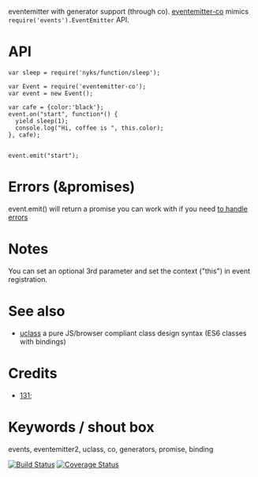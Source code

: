 eventemitter with generator support (through co). [eventemitter-co](https://github.com/131/eventemitter-co) mimics `require('events').EventEmitter` API.

# API
```
var sleep = require('nyks/function/sleep');

var Event = require('eventemitter-co');
var event = new Event();

var cafe = {color:'black'};
event.on("start", function*() {
  yield sleep(1);
  console.log("Hi, coffee is ", this.color);
}, cafe);


event.emit("start");
```

# Errors (&promises)
event.emit() will return a promise you can work with if you need [to handle errors](https://github.com/131/eventemitter-co/blob/master/test/errors.js)



# Notes
You can set an optional 3rd parameter and set the context ("this") in event registration.

# See also

* [uclass](https://github.com/131/uclass) a pure JS/browser compliant class design syntax (ES6 classes with bindings)


# Credits
* [131](https://github.com/131);

# Keywords / shout box
events, eventemitter2, uclass, co, generators, promise, binding


[![Build Status](https://travis-ci.org/131/eventemitter-co.svg?branch=master)](https://travis-ci.org/131/eventemitter-co)
[![Coverage Status](https://coveralls.io/repos/github/131/eventemitter-co/badge.svg?branch=master)](https://coveralls.io/github/131/eventemitter-co?branch=master)